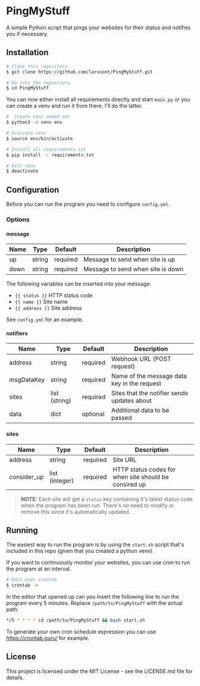 # PingMyStuff

A simple Python script that pings your websites for their status and notifies you if necessary.

## Installation

```bash
# Clone this repository
$ git clone https://github.com/larssont/PingMyStuff.git

# Go into the repository
$ cd PingMyStuff
```

You can now either install all requirements directly and start `main.py` or you can create a venv and run it from there. I'll do the latter.

```bash
#  Create venv named env
$ python3 -m venv env

# Activate venv
$ source env/bin/activate

# Install all requirements.txt
$ pip install -r requirements.txt

# Exit venv
$ deactivate
```

## Configuration

Before you can run the program you need to configure `config.yml`.

### Options

#### message

| Name  | Type   | Default  | Description  |
|---    |---     |---       |---           |
| up    | string | required | Message to send when site is up  |
| down  | string | required | Message to send when site is down  |

The following variables can be inserted into your message.

  - `{{ status }}` HTTP status code
  - `{{ name }}` Site name
  - `{{ address }}` Site address

See `config.yml` for an example.

#### notifiers

| Name       | Type            | Default  | Description       |
|---         |---              |---       |---                |
| address    | string          | required | Webhook URL (POST request)  |
| msgDataKey | string          | required | Name of the message data key in the request |
| sites      | list (string)   | required | Sites that the notifier sends updates about  |
| data       | dict            | optional | Additional data to be passed |


#### sites

| Name        | Type                    | Default  | Description       |
|---          |---                      |---       |---                |
| address     | string                  | required | Site URL          |
| consider_up | list (integer)          | required | HTTP status codes for when site should be consired up |

> **NOTE:**  Each site will get a `status` key containing it's latest status code when the program has been run. There's no need to modify or remove this since it's automatically updated.

## Running

The easiest way to run the program is by using the `start.sh` script that's included in this repo (given that you created a python venv).


If you want to continuously monitor your websites, you can use cron to run the program at an interval.

```bash
# Edit user crontab
$ crontab -e
```

In the editor that opened up can you insert the following line to run the program every 5 minutes. Replace `/path/to/PingMyStuff` with the actual path.

```bash
*/5 * * * * cd /path/to/PingMyStuff && bash start.sh
```

To generate your own cron schedule expression you can use https://crontab.guru/ for example.

## License

This project is licensed under the MIT License - see the LICENSE.md file for details.